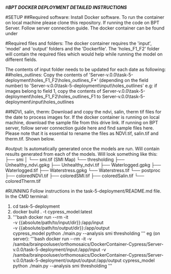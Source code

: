 #***BPT DOCKER DEPLOYMENT DETAILED INSTRUCTIONS***

#SETUP
##Required software:
Install Docker software.
To run the container on local machine please clone this repository.
If running the code on BPT Server. Follow server connection guide. The docker container can be found under

#Required files and folders:
The docker container requires the 'input', 'model' and 'output' folders and the 'Dockerfile'. The 'holes_F1_F2' folder will contain the required files which would help while running the model on different fields.

The contents of input folder needs to be updated for each date as following:
##holes_outlines:
Copy the contents of 'Server-v.0.0\task-5-deployment\holes_F1_F2\holes_outlines_F*' (depending on the field number) to 'Server-v.0.0\task-5-deployment\input\holes_outlines'
e.g: if images belong to field 1, copy the contents of Server-v.0.0\task-5-deployment\holes_F1_F2\holes_outlines_F1 to Server-v.0.0\task-5-deployment\input\holes_outlines

##NDVI, salin, therm:
Download and copy the ndvi, salin, therm tif files for the date to process images for. If the docker container is running on local machine, download the sample file from this drive link. If running on BPT server, follow server connection guide here and find sample files here.
Please note that it is essential to rename the files as NDVI.tif, salin.tif and therm.tif. Shown below.


#output: Is automatically generated once the models are run. Will contain results generated from each of the models. Will look something like this:
├── smi
│   └── smi.tif     (SMI Map)
└── thresholding
    ├── Unhealthy_ndvi.gpkg
    ├── Unhealthy_ndvi.tif
    ├── Waterlogged.gpkg
    ├── Waterlogged.tif
    ├── Waterstress.gpkg
    └── Waterstress.tif
└── postproc
    ├── coloredNDVI.tif
    ├── coloredSMI.tif
    ├── coloredSalin.tif
    └── coloredTherm.tif  

#RUNNING
Follow instructions in the task-5-deployment/README.md file.
In the CMD terminal:
1.  cd task-5-deployment
2.	docker build . -t cypress_model:latest
3.	'''bash
docker run --rm -it \
-v {{absolute/path/to/input/dir}}:/app/input \
-v {{absolute/path/to/output/dir}}:/app/output \
cypress_model python ./main.py --analysis smi thresholding
'''
eg (on server):
'''bash
docker run --rm -it -v /samba/brainpooluser/orthomosaics/DockerContainer-Cypress/Server-v.0.0/task-5-deployment/input:/app/input -v /samba/brainpooluser/orthomosaics/DockerContainer-Cypress/Server-v.0.0/task-5-deployment/output/output:/app/output cypress_model python ./main.py --analysis smi thresholding
'''
